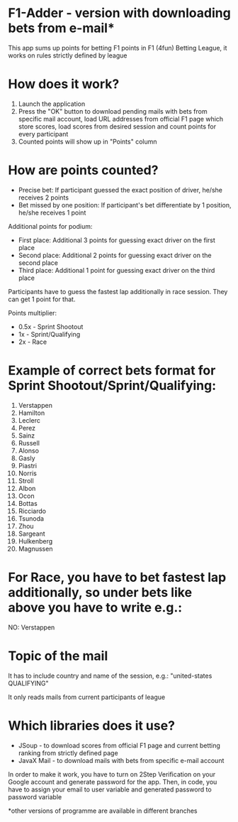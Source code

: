 # F1-Adder - version with downloading bets from e-mail*
This app sums up points for betting F1 points in F1 (4fun) Betting League, it works on rules strictly defined by league

# How does it work?
1. Launch the application
2. Press the "OK" button to download pending mails with bets from specific mail account, load URL addresses from official F1 page which store scores, load scores from desired session and count points for every participant
3. Counted points will show up in "Points" column

# How are points counted?
- Precise bet: If participant guessed the exact position of driver, he/she receives 2 points
- Bet missed by one position: If participant's bet differentiate by 1 position, he/she receives 1 point 

Additional points for podium:
- First place: Additional 3 points for guessing exact driver on the first place
- Second place: Additional 2 points for guessing exact driver on the second place
- Third place: Additional 1 point for guessing exact driver on the third place

Participants have to guess the fastest lap additionally in race session. They can get 1 point for that. 

Points multiplier:
- 0.5x - Sprint Shootout
- 1x - Sprint/Qualifying
- 2x - Race
# Example of correct bets format for Sprint Shootout/Sprint/Qualifying:
1. Verstappen
2. Hamilton
3. Leclerc
4. Perez
5. Sainz
6. Russell
7. Alonso
8. Gasly
9. Piastri
10. Norris
11. Stroll
12. Albon
13. Ocon
14. Bottas
15. Ricciardo
16. Tsunoda
17. Zhou
18. Sargeant
19. Hulkenberg
20. Magnussen
# For Race, you have to bet fastest lap additionally, so under bets like above you have to write e.g.:
NO: Verstappen

# Topic of the mail
It has to include country and name of the session, e.g.: "united-states QUALIFYING"

It only reads mails from current participants of league

# Which libraries does it use?
- JSoup - to download scores from official F1 page and current betting ranking from strictly defined page
- JavaX Mail - to download mails with bets from specific e-mail account

In order to make it work, you have to turn on 2Step Verification on your Google account and generate password for the app.
Then, in code, you have to assign your email to user variable and generated password to password variable

*other versions of programme are available in different branches
